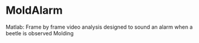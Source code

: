 # MoldAlarm
Matlab: Frame by frame video analysis designed to sound an alarm when a beetle is observed Molding
